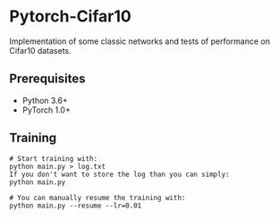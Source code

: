 # Pytorch-Cifar10
Implementation of some classic networks and tests of performance on Cifar10 datasets.

## Prerequisites
- Python 3.6+
- PyTorch 1.0+

## Training
```
# Start training with: 
python main.py > log.txt
If you don't want to store the log than you can simply:
python main.py

# You can manually resume the training with: 
python main.py --resume --lr=0.01
```
